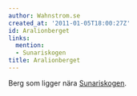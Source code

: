 ```yaml
---
author: Wahnstrom.se
created_at: '2011-01-05T18:00:27Z'
id: Aralionberget
links:
  mention:
  - Sunariskogen
title: Aralionberget
---
```


Berg som ligger nära [Sunariskogen].

  [Sunariskogen]: Sunariskogen